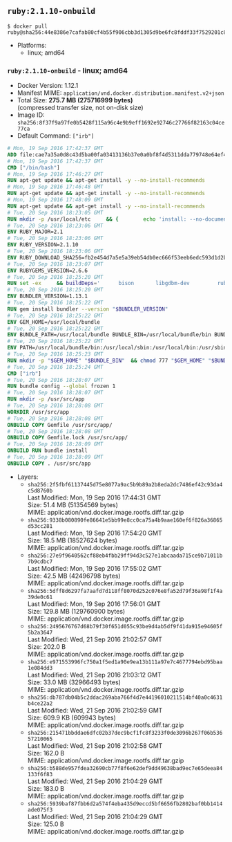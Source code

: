## `ruby:2.1.10-onbuild`

```console
$ docker pull ruby@sha256:44e8386e7cafab80cf4b55f906cbb3d1305d9be6fc8fddf33f7529201c8f506f
```

-	Platforms:
	-	linux; amd64

### `ruby:2.1.10-onbuild` - linux; amd64

-	Docker Version: 1.12.1
-	Manifest MIME: `application/vnd.docker.distribution.manifest.v2+json`
-	Total Size: **275.7 MB (275716999 bytes)**  
	(compressed transfer size, not on-disk size)
-	Image ID: `sha256:8f37f9a97fe0b5428f115a96c4e9b9eff1692e92746c27766f82163c04ce77ca`
-	Default Command: `["irb"]`

```dockerfile
# Mon, 19 Sep 2016 17:42:37 GMT
ADD file:cae7a35a0d8c43d5ba00fa03413136b37e0a0bf8f4d5311dda779748e64ef425 in / 
# Mon, 19 Sep 2016 17:42:37 GMT
CMD ["/bin/bash"]
# Mon, 19 Sep 2016 17:46:27 GMT
RUN apt-get update && apt-get install -y --no-install-recommends 		ca-certificates 		curl 		wget 	&& rm -rf /var/lib/apt/lists/*
# Mon, 19 Sep 2016 17:46:48 GMT
RUN apt-get update && apt-get install -y --no-install-recommends 		bzr 		git 		mercurial 		openssh-client 		subversion 				procps 	&& rm -rf /var/lib/apt/lists/*
# Mon, 19 Sep 2016 17:48:09 GMT
RUN apt-get update && apt-get install -y --no-install-recommends 		autoconf 		automake 		bzip2 		file 		g++ 		gcc 		imagemagick 		libbz2-dev 		libc6-dev 		libcurl4-openssl-dev 		libdb-dev 		libevent-dev 		libffi-dev 		libgeoip-dev 		libglib2.0-dev 		libjpeg-dev 		libkrb5-dev 		liblzma-dev 		libmagickcore-dev 		libmagickwand-dev 		libmysqlclient-dev 		libncurses-dev 		libpng-dev 		libpq-dev 		libreadline-dev 		libsqlite3-dev 		libssl-dev 		libtool 		libwebp-dev 		libxml2-dev 		libxslt-dev 		libyaml-dev 		make 		patch 		xz-utils 		zlib1g-dev 	&& rm -rf /var/lib/apt/lists/*
# Tue, 20 Sep 2016 18:23:05 GMT
RUN mkdir -p /usr/local/etc 	&& { 		echo 'install: --no-document'; 		echo 'update: --no-document'; 	} >> /usr/local/etc/gemrc
# Tue, 20 Sep 2016 18:23:06 GMT
ENV RUBY_MAJOR=2.1
# Tue, 20 Sep 2016 18:23:06 GMT
ENV RUBY_VERSION=2.1.10
# Tue, 20 Sep 2016 18:23:06 GMT
ENV RUBY_DOWNLOAD_SHA256=fb2e454d7a5e5a39eb54db0ec666f53eeb6edc593d1d2b970ae4d150b831dd20
# Tue, 20 Sep 2016 18:23:07 GMT
ENV RUBYGEMS_VERSION=2.6.6
# Tue, 20 Sep 2016 18:25:20 GMT
RUN set -ex 	&& buildDeps=' 		bison 		libgdbm-dev 		ruby 	' 	&& apt-get update 	&& apt-get install -y --no-install-recommends $buildDeps 	&& rm -rf /var/lib/apt/lists/* 	&& curl -fSL -o ruby.tar.gz "http://cache.ruby-lang.org/pub/ruby/$RUBY_MAJOR/ruby-$RUBY_VERSION.tar.gz" 	&& echo "$RUBY_DOWNLOAD_SHA256 *ruby.tar.gz" | sha256sum -c - 	&& mkdir -p /usr/src/ruby 	&& tar -xzf ruby.tar.gz -C /usr/src/ruby --strip-components=1 	&& rm ruby.tar.gz 	&& cd /usr/src/ruby 	&& { echo '#define ENABLE_PATH_CHECK 0'; echo; cat file.c; } > file.c.new && mv file.c.new file.c 	&& autoconf 	&& ./configure --disable-install-doc 	&& make -j"$(nproc)" 	&& make install 	&& apt-get purge -y --auto-remove $buildDeps 	&& gem update --system $RUBYGEMS_VERSION 	&& rm -r /usr/src/ruby
# Tue, 20 Sep 2016 18:25:20 GMT
ENV BUNDLER_VERSION=1.13.1
# Tue, 20 Sep 2016 18:25:22 GMT
RUN gem install bundler --version "$BUNDLER_VERSION"
# Tue, 20 Sep 2016 18:25:22 GMT
ENV GEM_HOME=/usr/local/bundle
# Tue, 20 Sep 2016 18:25:22 GMT
ENV BUNDLE_PATH=/usr/local/bundle BUNDLE_BIN=/usr/local/bundle/bin BUNDLE_SILENCE_ROOT_WARNING=1 BUNDLE_APP_CONFIG=/usr/local/bundle
# Tue, 20 Sep 2016 18:25:22 GMT
ENV PATH=/usr/local/bundle/bin:/usr/local/sbin:/usr/local/bin:/usr/sbin:/usr/bin:/sbin:/bin
# Tue, 20 Sep 2016 18:25:23 GMT
RUN mkdir -p "$GEM_HOME" "$BUNDLE_BIN" 	&& chmod 777 "$GEM_HOME" "$BUNDLE_BIN"
# Tue, 20 Sep 2016 18:25:24 GMT
CMD ["irb"]
# Tue, 20 Sep 2016 18:28:07 GMT
RUN bundle config --global frozen 1
# Tue, 20 Sep 2016 18:28:07 GMT
RUN mkdir -p /usr/src/app
# Tue, 20 Sep 2016 18:28:08 GMT
WORKDIR /usr/src/app
# Tue, 20 Sep 2016 18:28:08 GMT
ONBUILD COPY Gemfile /usr/src/app/
# Tue, 20 Sep 2016 18:28:08 GMT
ONBUILD COPY Gemfile.lock /usr/src/app/
# Tue, 20 Sep 2016 18:28:09 GMT
ONBUILD RUN bundle install
# Tue, 20 Sep 2016 18:28:09 GMT
ONBUILD COPY . /usr/src/app
```

-	Layers:
	-	`sha256:2f5fbf61137445d75e8077a9ac5b9b89a2b8eda2dc7486ef42c93da4c5d8760b`  
		Last Modified: Mon, 19 Sep 2016 17:44:31 GMT  
		Size: 51.4 MB (51354569 bytes)  
		MIME: application/vnd.docker.image.rootfs.diff.tar.gzip
	-	`sha256:9338b080890fe86641e5bb99e8cc0ca75a4b9aae160ef6f826a36865d53cc281`  
		Last Modified: Mon, 19 Sep 2016 17:54:20 GMT  
		Size: 18.5 MB (18527624 bytes)  
		MIME: application/vnd.docker.image.rootfs.diff.tar.gzip
	-	`sha256:27e9f9640562cf88eb4fbb29ff94d3c527e1abcaada715ce9b71011b7b9cdbc7`  
		Last Modified: Mon, 19 Sep 2016 17:55:02 GMT  
		Size: 42.5 MB (42496798 bytes)  
		MIME: application/vnd.docker.image.rootfs.diff.tar.gzip
	-	`sha256:5dff8d6297fa7aafd7d118ff8070d252c076e8fa52d79f36a98f1f4a39de0c61`  
		Last Modified: Mon, 19 Sep 2016 17:56:01 GMT  
		Size: 129.8 MB (129760900 bytes)  
		MIME: application/vnd.docker.image.rootfs.diff.tar.gzip
	-	`sha256:2495676767d68b79f30f651d055c93be9d4ab5df9f41da915e94605f5b2a3647`  
		Last Modified: Wed, 21 Sep 2016 21:02:57 GMT  
		Size: 202.0 B  
		MIME: application/vnd.docker.image.rootfs.diff.tar.gzip
	-	`sha256:e971553996fc750a1f5ed1a90e9ea13b111a97e7c4677794ebd95baa1e084dd3`  
		Last Modified: Wed, 21 Sep 2016 21:03:12 GMT  
		Size: 33.0 MB (32966493 bytes)  
		MIME: application/vnd.docker.image.rootfs.diff.tar.gzip
	-	`sha256:db787db04b5c2ddac269aba766f4d7e44196010211514bf40a0c4631b4ce22a2`  
		Last Modified: Wed, 21 Sep 2016 21:02:59 GMT  
		Size: 609.9 KB (609943 bytes)  
		MIME: application/vnd.docker.image.rootfs.diff.tar.gzip
	-	`sha256:215471bbddae6dfc02b37dec9bcf1fc8f3233f0de3096b267f06b53657210065`  
		Last Modified: Wed, 21 Sep 2016 21:02:58 GMT  
		Size: 162.0 B  
		MIME: application/vnd.docker.image.rootfs.diff.tar.gzip
	-	`sha256:b588de957fdea32690cb77f8f6e62def9dd49638bad9ec7e65deea84133f6f83`  
		Last Modified: Wed, 21 Sep 2016 21:04:29 GMT  
		Size: 183.0 B  
		MIME: application/vnd.docker.image.rootfs.diff.tar.gzip
	-	`sha256:5939baf87fbb6d2a574f4eba435d9eccd5bf6656fb2802baf0bb1414ade075f3`  
		Last Modified: Wed, 21 Sep 2016 21:04:29 GMT  
		Size: 125.0 B  
		MIME: application/vnd.docker.image.rootfs.diff.tar.gzip
